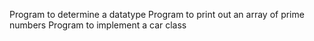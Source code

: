 Program to determine a datatype
Program to print out an array of prime numbers
Program to implement a car class